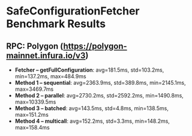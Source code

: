 # SafeConfigurationFetcher Benchmark Results

## RPC: Polygon (https://polygon-mainnet.infura.io/v3)

- **Fetcher – getFullConfiguration**: avg=181.5ms, std=103.2ms, min=137.2ms, max=484.9ms
- **Method 1 – sequential**: avg=2363.9ms, std=389.8ms, min=2145.1ms, max=3469.7ms
- **Method 2 – parallel**: avg=2730.2ms, std=2592.2ms, min=1490.8ms, max=10339.5ms
- **Method 3 – batched**: avg=143.5ms, std=4.8ms, min=138.5ms, max=151.2ms
- **Method 4 – multicall**: avg=152.2ms, std=3.3ms, min=148.2ms, max=158.4ms

